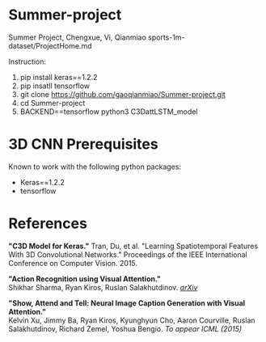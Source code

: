 # Summer-project
Summer Project, Chengxue, Vi, Qianmiao 
sports-1m-dataset/ProjectHome.md

Instruction:
1. pip install keras==1.2.2
2. pip insatll tensorflow
3. git clone https://github.com/gaoqianmiao/Summer-project.git
3. cd Summer-project
4. BACKEND==tensorflow python3 C3DattLSTM_model 

3D CNN Prerequisites
=============
Known to work with the following python packages:
- Keras==1.2.2
- tensorflow

References
==========

**"C3D Model for Keras."** 
Tran, Du, et al. "Learning Spatiotemporal Features With 3D Convolutional Networks." Proceedings of the IEEE International Conference on Computer Vision. 2015.

**"Action Recognition using Visual Attention."**  
Shikhar Sharma, Ryan Kiros, Ruslan Salakhutdinov. *[arXiv](http://arxiv.org/abs/1511.04119)*

**"Show, Attend and Tell: Neural Image Caption Generation with Visual Attention."**  
Kelvin Xu, Jimmy Ba, Ryan Kiros, Kyunghyun Cho, Aaron Courville, Ruslan
Salakhutdinov, Richard Zemel, Yoshua Bengio. *To appear ICML (2015)*
